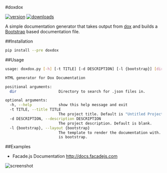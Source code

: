 #doxdox

[![version](https://pypip.in/v/doxdox/badge.png)](https://pypi.python.org/pypi/doxdox/) [![downloads](https://pypip.in/d/doxdox/badge.png)](https://pypi.python.org/pypi/doxdox/)

A simple documentation generator that takes output from [dox](https://github.com/visionmedia/dox/) and builds a [Bootstrap](http://getbootstrap.com/) based documentation file.

##Installation

```bash
pip install --pre doxdox
```

##Usage

```bash
usage: doxdox.py [-h] [-t TITLE] [-d DESCRIPTION] [-l {bootstrap}] [dir]

HTML generator for Dox Documentation

positional arguments:
  dir                   Directory to search for .json files in.

optional arguments:
  -h, --help            show this help message and exit
  -t TITLE, --title TITLE
                        The project title. Default is "Untitled Project".
  -d DESCRIPTION, --description DESCRIPTION
                        The project description. Default is blank.
  -l {bootstrap}, --layout {bootstrap}
                        The template to render the documentation with. Default
                        is bootstrap.
```

##Examples

- Facade.js Documentation <http://docs.facadejs.com>

![screenshot](http://f.cl.ly/items/2s3Z1u471I2k0U0a143a/doxdox-screenshot.png)
